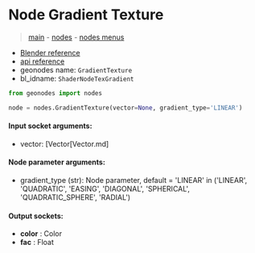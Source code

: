 # Node Gradient Texture

> [main](../structure.md) - [nodes](nodes.md) - [nodes menus](nodes_menus.md)

- [Blender reference](https://docs.blender.org/manual/en/latest/modeling/geometry_nodes/texture/gradient.html)
- [api reference](https://docs.blender.org/api/current/bpy.types.ShaderNodeTexGradient.html)
- geonodes name: `GradientTexture`
- bl_idname: `ShaderNodeTexGradient`

```python
from geonodes import nodes

node = nodes.GradientTexture(vector=None, gradient_type='LINEAR')
```

#### Input socket arguments:

- vector: [Vector[Vector.md]

#### Node parameter arguments:

- gradient_type (str): Node parameter, default = 'LINEAR' in ('LINEAR', 'QUADRATIC', 'EASING', 'DIAGONAL', 'SPHERICAL', 'QUADRATIC_SPHERE', 'RADIAL')

#### Output sockets:

- **color** : Color
- **fac** : Float

